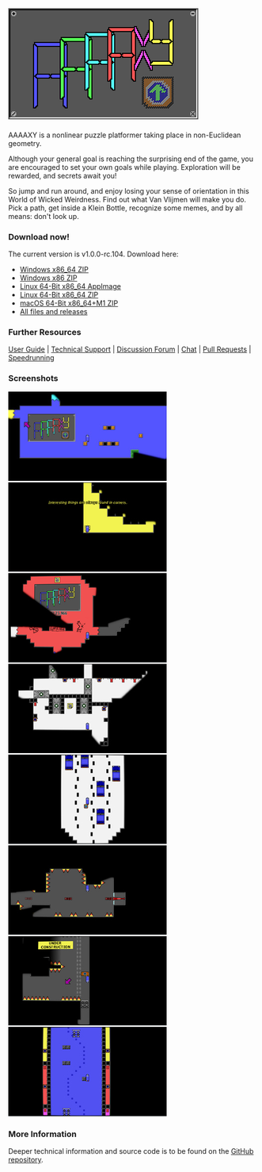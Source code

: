 ## ![AAAAXY](logo.png)

AAAAXY is a nonlinear puzzle platformer taking place in non-Euclidean
geometry.

Although your general goal is reaching the surprising end of the game,
you are encouraged to set your own goals while playing. Exploration will
be rewarded, and secrets await you\!

So jump and run around, and enjoy losing your sense of orientation in
this World of Wicked Weirdness. Find out what Van Vlijmen will make you
do. Pick a path, get inside a Klein Bottle, recognize some memes, and by
all means: don't look up.

### Download now\!

<!-- BEGIN DOWNLOAD LINKS TEMPLATE
The current version is VERSION. Download here:

  - [Windows x86_64 ZIP](https://github.com/divVerent/aaaaxy/releases/download/VERSION/aaaaxy-windows-amd64-VERSION.zip)
  - [Windows x86 ZIP](https://github.com/divVerent/aaaaxy/releases/download/VERSION/aaaaxy-windows-386-VERSION.zip)
  - [Linux 64-Bit x86_64 AppImage](https://github.com/divVerent/aaaaxy/releases/download/VERSION/AAAAXY-x86_64.AppImage)
  - [Linux 64-Bit x86_64 ZIP](https://github.com/divVerent/aaaaxy/releases/download/VERSION/aaaaxy-linux-amd64-VERSION.zip)
  - [macOS 64-Bit x86_64+M1 ZIP](https://github.com/divVerent/aaaaxy/releases/download/VERSION/aaaaxy-darwin-VERSION.zip)
  - [All files and releases](https://github.com/divVerent/aaaaxy/releases)
END DOWNLOAD LINKS TEMPLATE -->

<!-- BEGIN DOWNLOAD LINKS -->

The current version is v1.0.0-rc.104. Download here:

  - [Windows x86\_64
    ZIP](https://github.com/divVerent/aaaaxy/releases/download/v1.0.0-rc.104/aaaaxy-windows-amd64-v1.0.0-rc.104.zip)
  - [Windows x86
    ZIP](https://github.com/divVerent/aaaaxy/releases/download/v1.0.0-rc.104/aaaaxy-windows-386-v1.0.0-rc.104.zip)
  - [Linux 64-Bit x86\_64
    AppImage](https://github.com/divVerent/aaaaxy/releases/download/v1.0.0-rc.104/AAAAXY-x86_64.AppImage)
  - [Linux 64-Bit x86\_64
    ZIP](https://github.com/divVerent/aaaaxy/releases/download/v1.0.0-rc.104/aaaaxy-linux-amd64-v1.0.0-rc.104.zip)
  - [macOS 64-Bit x86\_64+M1
    ZIP](https://github.com/divVerent/aaaaxy/releases/download/v1.0.0-rc.104/aaaaxy-darwin-v1.0.0-rc.104.zip)
  - [All files and
    releases](https://github.com/divVerent/aaaaxy/releases)

<!-- END DOWNLOAD LINKS -->

### Further Resources

[User Guide](userguide.md) | [Technical
Support](https://github.com/divVerent/aaaaxy/issues) | [Discussion
Forum](https://github.com/divVerent/aaaaxy/discussions) |
[Chat](https://matrix.to/#/#aaaaxy:matrix.org) | [Pull
Requests](https://github.com/divVerent/aaaaxy/pulls) |
[Speedrunning](speedrunning.md)

### Screenshots

[![shot1](screenshots/shot1.jpg)](https://raw.githubusercontent.com/divVerent/aaaaxy/main/docs/screenshots/shot1.png)
[![shot2](screenshots/shot2.jpg)](https://raw.githubusercontent.com/divVerent/aaaaxy/main/docs/screenshots/shot2.png)
[![shot3](screenshots/shot3.jpg)](https://raw.githubusercontent.com/divVerent/aaaaxy/main/docs/screenshots/shot3.png)
[![shot4](screenshots/shot4.jpg)](https://raw.githubusercontent.com/divVerent/aaaaxy/main/docs/screenshots/shot4.png)
[![shot5](screenshots/shot5.jpg)](https://raw.githubusercontent.com/divVerent/aaaaxy/main/docs/screenshots/shot5.png)
[![shot6](screenshots/shot6.jpg)](https://raw.githubusercontent.com/divVerent/aaaaxy/main/docs/screenshots/shot6.png)
[![shot7](screenshots/shot7.jpg)](https://raw.githubusercontent.com/divVerent/aaaaxy/main/docs/screenshots/shot7.png)
[![shot8](screenshots/shot8.jpg)](https://raw.githubusercontent.com/divVerent/aaaaxy/main/docs/screenshots/shot8.png)

### More Information

Deeper technical information and source code is to be found on the
[GitHub repository](https://github.com/divVerent/aaaaxy).
